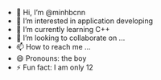 - 👋 Hi, I’m @minhbcnn
- 👀 I’m interested in application developing
- 🌱 I’m currently learning C++
- 💞️ I’m looking to collaborate on ...
- 📫 How to reach me ...
- 😄 Pronouns: the boy
- ⚡ Fun fact: I am only 12
